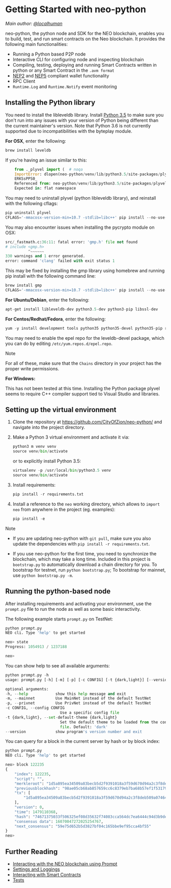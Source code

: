 # Getting Started with neo-python

*Main author: [@localhuman](https://github.com/localhuman)*

neo-python, the python node and SDK for the NEO blockchain, enables you to build, test, and run smart contracts on the Neo blockchain. It provides the following main functionalities:

- Running a Python based P2P node
- Interactive CLI for configuring node and inspecting blockchain
- Compiling, testing, deploying and running Smart Contracts written in python or any Smart Contract in the `.avm format`
- [NEP2](https://github.com/neo-project/proposals/blob/master/nep-2.mediawiki) and [NEP5](https://github.com/neo-project/proposals/blob/master/nep-5.mediawiki) compliant wallet functionality
- RPC Client
- `Runtime.Log` and `Runtime.Notify` event monitoring

## Installing the Python library

You need to install the libleveldb library. Install [Python 3.5](https://www.python.org/downloads/release/python-354/) to make sure you don't run into any issues with your version of Python being different than the current maintainer's version. Note that Python 3.6 is not currently supported due to incompatibilities with the byteplay module.

**For OSX**, enter the following:

```python
brew install leveldb
```

If you're having an issue similar to this:

```python
    from ._plyvel import (  # noqa
    ImportError: dlopen(neo-python/venv/lib/python3.5/site-packages/plyvel/_plyvel.cpython-35m-darwin.so, 2): Symbol not found: __ZN7leveldb2DB4OpenERKNS_7Options
    ERKSsPPS0_
    Referenced from: neo-python/venv/lib/python3.5/site-packages/plyvel/_plyvel.cpython-35m-darwin.so
    Expected in: flat namespace
```

You may need to uninstall plyvel (python libleveldb library), and reinstall with the following cflags:

```python
pip uninstall plyvel
CFLAGS='-mmacosx-version-min=10.7 -stdlib=libc++' pip install --no-use-wheel plyvel --no-cache-dir --global-option=build_ext --global-option="-I/usr/local/Cellar/leveldb/1.20_2/include/" --global-option="-L/usr/local/lib"
```

You may also encounter issues when installing the pycrypto module on OSX:

```python
src/_fastmath.c:36:11: fatal error: 'gmp.h' file not found
# include <gmp.h>
          ^~~~~~~
330 warnings and 1 error generated.
error: command 'clang' failed with exit status 1
```

This may be fixed by installing the gmp library using homebrew and running pip install with the following command line:

```python
brew install gmp
CFLAGS='-mmacosx-version-min=10.7 -stdlib=libc++' pip install --no-use-wheel pycrypto --no-cache-dir --global-option=build_ext --global-option="-I/usr/local/Cellar/gmp/6.1.2/include/" --global-option="-L/usr/local/lib"
```

**For Ubuntu/Debian**, enter the following:

```python
apt-get install libleveldb-dev python3.5-dev python3-pip libssl-dev
```

**For Centos/Redhat/Fedora**, enter the following:

```python
yum -y install development tools python35 python35-devel python35-pip readline-devel leveldb-devel libffi-devel
```

You may need to enable the epel repo for the leveldb-devel package, which you can do by editing `/etc/yum.repos.d/epel.repo`.

> [!Note]
>
> For all of these, make sure that the `Chains` directory in your project has the proper write permissions.

**For Windows:**

This has not been tested at this time. Installing the Python package plyvel seems to require C++ compiler support tied to Visual Studio and libraries.

## Setting up the virtual environment

1. Clone the repository at <https://github.com/CityOfZion/neo-python/> and navigate into the project directory. 

2. Make a Python 3 virtual environment and activate it via:

   ```python
   python3 m venv venv
   source venv/bin/activate
   ```

   or to explicitly install Python 3.5:

   ```python
   virtualenv -p /usr/local/bin/python3.5 venv
   source venv/bin/activate
   ```

3. Install requirements:

   ```python
   pip install -r requirements.txt
   ```

4. Install a reference to the `neo` working directory, which allows to `import neo` from anywhere in the project (eg. examples):

   ```python
   pip install -e
   ```

> [!Note]
>
> - If you are updating neo-python with `git pull`, make sure you also update the dependencies with `pip install -r requirements.txt`.
>
>
> - If you use neo-python for the first time, you need to synchronize the blockchain, which may take a long time. Included in this project is `bootstrap.py` to automatically download a chain directory for you. To bootstrap for testnet, run `python bootstrap.py`; To bootstrap for mainnet, use `python bootstrap.py -m`.

## Running the python-based node

After installing requirements and activating your environment, use the `prompt.py` file to run the node as well as some basic interactivity.

The following example starts `prompt.py` on TestNet:

```python
python prompt.py
NEO cli. Type 'help' to get started

neo> state
Progress: 1054913 / 1237188

neo>
```

You can show help to see all available arguments:

```python
python prompt.py -h
usage: prompt.py [-h] [-m] [-p] [-c CONFIG] [-t {dark,light}] [--version]

optional arguments:
-h, --help            show this help message and exit
-m, --mainnet         Use MainNet instead of the default TestNet
-p, --privnet         Use PrivNet instead of the default TestNet
-c CONFIG, --config CONFIG
                        Use a specific config file
-t {dark,light}, --set-default-theme {dark,light}
                        Set the default theme to be loaded from the config
                        file. Default: 'dark'
--version             show program's version number and exit
```

You can query for a block in the current server by hash or by block index:

```python
python prompt.py
NEO cli. Type 'help' to get started

neo> block 122235
{
    "index": 122235,
    "script": "",
    "merkleroot": "1d5a895ea34509a83becb5d2f9391018a3f59d670d94a2c3f8deb509a07464bd",
    "previousblockhash": "98ae05cb68ab857659cc6c8379eb7ba68b57ef1f5317904c295341d82d0a1713",
    "tx": [
        "1d5a895ea34509a83becb5d2f9391018a3f59d670d94a2c3f8deb509a07464bd"
    ],
    "version": 0,
    "time": 1479110368,
    "hash": "74671375033f506325ef08d35632f74083cca564dc7ea6444c94d3b9dec3f61b",
    "consensus data": 16070047272025254767,
    "next_consensus": "59e75d652b5d3827bf04c165bbe9ef95cca4bf55"
}
neo>
```

## Further Reading

- [Interacting with the NEO blockchain using Prompt](python\prompt.md)
- [Settings and Loggings](python\logging.md)
- [Interacting with Smart Contracts](python\smartcont.md)
- [Tests](python\tests.md)